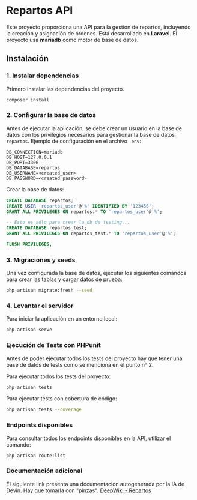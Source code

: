 # Repartos API

Este proyecto proporciona una API para la gestión de repartos, incluyendo la creación y asignación de órdenes. Está desarrollado en **Laravel**.
El proyecto usa **mariadb** como motor de base de datos.

## Instalación

### 1. Instalar dependencias
Primero instalar las dependencias del proyecto.
```bash
composer install
```

### 2. Configurar la base de datos
Antes de ejecutar la aplicación, se debe crear un usuario en la base de datos con los privilegios necesarios para gestionar la base de datos `repartos`.
Ejemplo de configuración en el archivo `.env`:

```env
DB_CONNECTION=mariadb
DB_HOST=127.0.0.1
DB_PORT=3306
DB_DATABASE=repartos
DB_USERNAME=<created_user>
DB_PASSWORD=<created_password>
```

Crear la base de datos:
```sql
CREATE DATABASE repartos;
CREATE USER 'repartos_user'@'%' IDENTIFIED BY '123456';
GRANT ALL PRIVILEGES ON repartos.* TO 'repartos_user'@'%';

-- Esto es sólo para crear la db de testing...
CREATE DATABASE repartos_test;
GRANT ALL PRIVILEGES ON repartos_test.* TO 'repartos_user'@'%';

FLUSH PRIVILEGES;
```

### 3. Migraciones y seeds
Una vez configurada la base de datos, ejecutar los siguientes comandos para crear las tablas y cargar datos de prueba:

```bash
php artisan migrate:fresh --seed
```

### 4. Levantar el servidor
Para iniciar la aplicación en un entorno local:

```bash
php artisan serve
```

### Ejecución de Tests con PHPunit
Antes de poder ejecutar todos los tests del proyecto hay que tener una base de datos de tests como se menciona en el punto n° 2.

Para ejecutar todos los tests del proyecto:
```bash
php artisan tests
```

Para ejecutar tests con cobertura de código:
```bash
php artisan tests --coverage
```

### Endpoints disponibles
Para consultar todos los endpoints disponibles en la API, utilizar el comando:

```bash
php artisan route:list
```

### Documentación adicional
El siguiente link presenta una documentacion autogenerada por la IA de Devin.
Hay que tomarla con "pinzas".
[DeepWiki - Repartos](https://deepwiki.com/frixtaylor1/repartos)